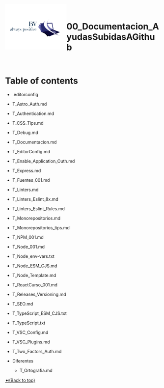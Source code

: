 <div>
	<div>
		<img src=https://raw.githubusercontent.com/Byron2016/00_forImages/main/images/Logo_01_00.png align=left alt=MyLogo width=200>
	</div>
	&nbsp;
	<div>
		<h1>00_Documentacion_AyudasSubidasAGithub</h1>
	</div>
</div>

&nbsp;

# Table of contents

- .editorconfig
- T_Astro_Auth.md
- T_Authentication.md
- T_CSS_Tips.md
- T_Debug.md
- T_Documentacion.md
- T_EditorConfig.md
- T_Enable_Application_Outh.md
- T_Express.md
- T_Fuentes_001.md
- T_Linters.md
- T_Linters_Eslint_8x.md
- T_Linters_Eslint_Rules.md
- T_Monorepositorios.md
- T_Monorepositorios_tips.md
- T_NPM_001.md
- T_Node_001.md
- T_Node_env-vars.txt
- T_Node_ESM_CJS.md
- T_Node_Template.md
- T_ReactCurso_001.md
- T_Releases_Versioning.md
- T_SEO.md
- T_TypeScript_ESM_CJS.txt
- T_TypeScript.txt
- T_VSC_Config.md
- T_VSC_Plugins.md
- T_Two_Factors_Auth.md

- Diferentes
  - T_Ortografia.md

[⏪(Back to top)](#table-of-contents)

